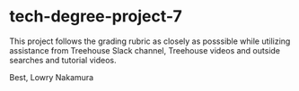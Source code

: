 # tech-degree-project-7

This project follows the grading rubric as closely as posssible while utilizing assistance from Treehouse Slack channel, Treehouse videos and outside searches and tutorial videos.

Best, Lowry Nakamura